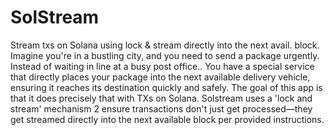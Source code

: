 # SolStream
Stream txs on Solana using lock &amp; stream directly into the next avail. block.
Imagine you're in a bustling city, and you need to send a package urgently. Instead of waiting in line at a busy post office..
You have a special service that directly places your package into the next available delivery vehicle, ensuring it reaches its destination quickly and safely. 
The goal of this app is that it does precisely that with TXs on Solana.
Solstream uses a 'lock and stream' mechanism 2 ensure  transactions don't just get processed—they get streamed directly into the next available block per provided instructions.

